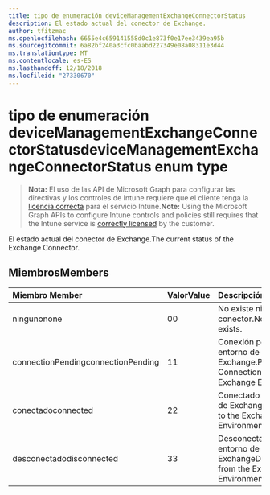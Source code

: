 ```yaml
---
title: tipo de enumeración deviceManagementExchangeConnectorStatus
description: El estado actual del conector de Exchange.
author: tfitzmac
ms.openlocfilehash: 6655e4c659141558d0c1e873f0e17ee3439ea95b
ms.sourcegitcommit: 6a82bf240a3cfc0baabd227349e08a08311e3d44
ms.translationtype: MT
ms.contentlocale: es-ES
ms.lasthandoff: 12/18/2018
ms.locfileid: "27330670"
---
```

# <a name="devicemanagementexchangeconnectorstatus-enum-type"></a><span data-ttu-id="30482-103">tipo de enumeración deviceManagementExchangeConnectorStatus</span><span class="sxs-lookup"><span data-stu-id="30482-103">deviceManagementExchangeConnectorStatus enum type</span></span>

> <span data-ttu-id="30482-104">**Nota:** El uso de las API de Microsoft Graph para configurar las directivas y los controles de Intune requiere que el cliente tenga la [licencia correcta](https://go.microsoft.com/fwlink/?linkid=839381) para el servicio Intune.</span><span class="sxs-lookup"><span data-stu-id="30482-104">**Note:** Using the Microsoft Graph APIs to configure Intune controls and policies still requires that the Intune service is [correctly licensed](https://go.microsoft.com/fwlink/?linkid=839381) by the customer.</span></span>

<span data-ttu-id="30482-105">El estado actual del conector de Exchange.</span><span class="sxs-lookup"><span data-stu-id="30482-105">The current status of the Exchange Connector.</span></span>
## <a name="members"></a><span data-ttu-id="30482-106">Miembros</span><span class="sxs-lookup"><span data-stu-id="30482-106">Members</span></span>
|<span data-ttu-id="30482-107">Miembro	</span><span class="sxs-lookup"><span data-stu-id="30482-107">Member</span></span>|<span data-ttu-id="30482-108">Valor</span><span class="sxs-lookup"><span data-stu-id="30482-108">Value</span></span>|<span data-ttu-id="30482-109">Descripción</span><span class="sxs-lookup"><span data-stu-id="30482-109">Description</span></span>|
|:---|:---|:---|
|<span data-ttu-id="30482-110">ninguno</span><span class="sxs-lookup"><span data-stu-id="30482-110">none</span></span>|<span data-ttu-id="30482-111">0</span><span class="sxs-lookup"><span data-stu-id="30482-111">0</span></span>|<span data-ttu-id="30482-112">No existe ningún conector.</span><span class="sxs-lookup"><span data-stu-id="30482-112">No Connector exists.</span></span>|
|<span data-ttu-id="30482-113">connectionPending</span><span class="sxs-lookup"><span data-stu-id="30482-113">connectionPending</span></span>|<span data-ttu-id="30482-114">1</span><span class="sxs-lookup"><span data-stu-id="30482-114">1</span></span>|<span data-ttu-id="30482-115">Conexión pendiente al entorno de Exchange.</span><span class="sxs-lookup"><span data-stu-id="30482-115">Pending Connection to the Exchange Environment.</span></span>|
|<span data-ttu-id="30482-116">conectado</span><span class="sxs-lookup"><span data-stu-id="30482-116">connected</span></span>|<span data-ttu-id="30482-117">2</span><span class="sxs-lookup"><span data-stu-id="30482-117">2</span></span>|<span data-ttu-id="30482-118">Conectado al entorno de Exchange</span><span class="sxs-lookup"><span data-stu-id="30482-118">Connected to the Exchange Environment</span></span>|
|<span data-ttu-id="30482-119">desconectado</span><span class="sxs-lookup"><span data-stu-id="30482-119">disconnected</span></span>|<span data-ttu-id="30482-120">3</span><span class="sxs-lookup"><span data-stu-id="30482-120">3</span></span>|<span data-ttu-id="30482-121">Desconectado desde el entorno de Exchange</span><span class="sxs-lookup"><span data-stu-id="30482-121">Disconnected from the Exchange Environment</span></span>|



